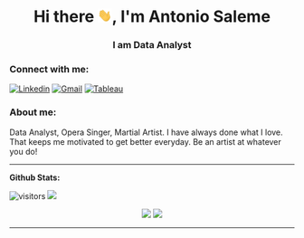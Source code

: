 <h1 align="center">Hi there <img src="https://github.com/antonio-datahack/antonio-datahack/blob/main/images/Hi.gif" width="25px">, I'm Antonio Saleme</h1>
<h3 align="center">I am Data Analyst</h3>

<h3 align="left">Connect with me:</h3>

[![Linkedin](https://img.shields.io/badge/-AntonioSaleme-blue?style=flat&logo=Linkedin&logoColor=white)](https://www.linkedin.com/in/antonio-saleme-sastre/)
[![Gmail](https://img.shields.io/badge/-AntonioSaleme-c14438?style=flat&logo=Gmail&logoColor=white)](mailto:antonio.datahack@gmail.com)
[![Tableau](https://img.shields.io/badge/-Tableau-2d4b65?style=flat&logo=tableau&logoColor=E97627)](https://public.tableau.com/app/profile/antonio.saleme#!/)


<!--Introduction -->
<h3 align="left">About me:</h3>
Data Analyst, Opera Singer, Martial Artist. I have always done what I love. That keeps me motivated to get better everyday. Be an artist at whatever you do!

 ---
 
**Github Stats:**

![visitors](https://visitor-badge.glitch.me/badge?page_id=antonio-datahack.antonio-datahack)
![](https://img.shields.io/github/followers/antonio-datahack?style=social)

<p align="center">
  
  <img src="https://github-readme-stats.vercel.app/api?username=antonio-datahack&count_private=true&show_icons=true&theme=dracula&line_height=33">
  <img src="https://github-readme-stats.vercel.app/api/top-langs/?username=antonio-datahack&langs_count=8&count_private=true&theme=dracula&line_height=10">

</p>

 ---
 
 <!--
 
![GitHub Activity Graph](https://activity-graph.herokuapp.com/graph?username=antonio-datahack&bg_color=000000&color=4fff67&line=4fff67&point=ffffff&area=true&hide_border=true)  

![GitHub Activity Graph](https://activity-graph.herokuapp.com/graph?username=antonio-datahack&bg_color=282a36&color=4fff67&line=4fff67&point=ffffff&area=true&hide_border=true)  

![Asmit's GitHub activity graph](https://activity-graph.herokuapp.com/graph?username=antonio-datahack&hide_border=true&theme=redical)
